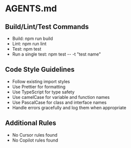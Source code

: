 # AGENTS.md

## Build/Lint/Test Commands

- Build: npm run build
- Lint: npm run lint
- Test: npm test
- Run a single test: npm test -- -t "test name"

## Code Style Guidelines

- Follow existing import styles
- Use Prettier for formatting
- Use TypeScript for type safety
- Use camelCase for variable and function names
- Use PascalCase for class and interface names
- Handle errors gracefully and log them when appropriate

## Additional Rules

- No Cursor rules found
- No Copilot rules found
